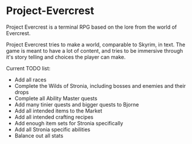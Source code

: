 # Project-Evercrest

Project Evercrest is a terminal RPG based on the lore from the world of Evercrest.

Project Evercrest tries to make a world, comparable to Skyrim, in text. The game is meant to have  a lot of content, and tries to be immersive through it's story telling and choices the player can make.

Current TODO list:

- Add all races
- Complete the Wilds of Stronia, including bosses and enemies and their drops
- Complete all Ability Master quests
- Add many tinier quests and bigger quests to Bjorne
- Add all intended items to the Market
- Add all intended crafting recipes
- Add enough item sets for Stronia specifically
- Add all Stronia specific abilities
- Balance out all stats